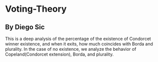 # Voting-Theory
## By Diego Sic

This is a deep analysis of the percentage of the existence of Condorcet winner existence, and when it exits, 
how much coincides with Borda and plurality. In the case of no existence, we analyze the behavior of Copeland(Condorcet extension), Borda, and plurality.
